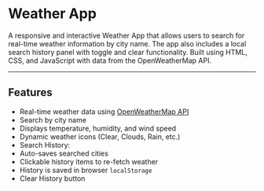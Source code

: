 # Weather App

A responsive and interactive Weather App that allows users to search for real-time weather information by city name. The app also includes a local search history panel with toggle and clear functionality. Built using HTML, CSS, and JavaScript with data from the OpenWeatherMap API.

---

## Features

-  Real-time weather data using [OpenWeatherMap API](https://openweathermap.org/)
- Search by city name
-  Displays temperature, humidity, and wind speed
-  Dynamic weather icons (Clear, Clouds, Rain, etc.)
-  Search History:
  - Auto-saves searched cities
  - Clickable history items to re-fetch weather
  - History is saved in browser `localStorage`
-  Clear History button




